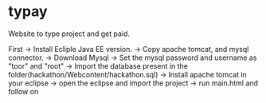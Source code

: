 # typay
Website to type project and get paid.


First
-> Install Ecliple Java EE version.
-> Copy apache tomcat, and mysql connector.
-> Download Mysql
-> Set the mysql password and username as "toor" and "root"
-> Import the database present in the folder(hackathon/Webcontent/hackathon.sql)
-> Install apache tomcat in your eclipse
-> open the eclipse and import the project
-> run main.html and follow on
